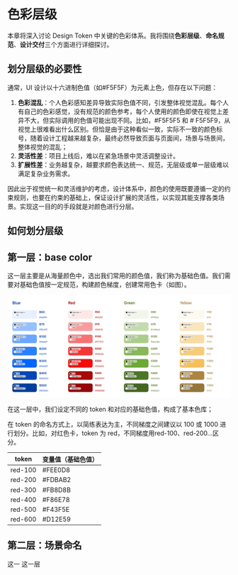# 色彩层级
本章将深入讨论 Design Token 中关键的色彩体系。我将围绕**色彩层级**、**命名规范**、**设计交付**三个方面进行详细探讨。

## 划分层级的必要性
通常，UI 设计以十六进制色值（如#F5F5F）为元素上色，但存在以下问题：

1. **色彩混乱**：个人色彩感知差异导致实际色值不同，引发整体视觉混乱。每个人有自己的色彩感觉，没有规范的颜色参考，每个人使用的颜色即使在视觉上差异不大，但实际调用的色值可能出现不同。比如，#F5F5F5 和 # F5F5F9，从视觉上很难看出什么区别。但恰是由于这种看似一致，实际不一致的颜色标号，随着设计工程越来越复杂，最终必然导致页面与页面间，场景与场景间，整体视觉的混乱；
2. **灵活性差**：项目上线后，难以在紧急场景中灵活调整设计。
3. **扩展性差**：业务越复杂，越要求颜色表达统一、规范，无层级或单一层级难以满足复杂业务需求。

因此出于视觉统一和灵活维护的考虑，设计体系中，颜色的使用既要遵循一定的约束规则，也要在约束的基础上，保证设计扩展的灵活性，以实现其能支撑各类场景。实现这一目的的手段就是对颜色进行分层。

## 如何划分层级
## 第一层：base color
这一层主要是从海量颜色中，选出我们常用的颜色值，我们称为基础色值。我们需要对基础色值按一定规范，构建颜色梯度，创建常用色卡（如图）。

![color-card](./attachments/frame.png)



在这一层中，我们设定不同的 token 和对应的基础色值，构成了基本色库；

在 token 的命名方式上，以简练表达为主，不同梯度之间建议以 100 或 1000 进行划分。比如，对红色卡，token 为 red，不同梯度用red-100、red-200...区分。


| token | 变量值（基础色值）|
| ------- | ------- |
| red-100  | #FEE0D8  |
| red-200  | #FDBAB2  |
| red-300  | #FB8D8B  |
| red-400  | #F86E78  |
| red-500  | #F43F5E  |
| red-600  | #D12E59  |

## 第二层：场景命名
这一
这一层
